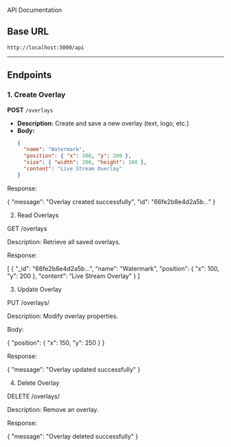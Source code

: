 API Documentation

## Base URL

`http://localhost:5000/api`

---

## Endpoints

### 1. Create Overlay

**POST** `/overlays`

- **Description:** Create and save a new overlay (text, logo, etc.)
- **Body:**
  ```json
  {
    "name": "Watermark",
    "position": { "x": 100, "y": 200 },
    "size": { "width": 200, "height": 100 },
    "content": "Live Stream Overlay"
  }
  ```

Response:

{
"message": "Overlay created successfully",
"id": "66fe2b8e4d2a5b..."
}

2. Read Overlays

GET /overlays

Description: Retrieve all saved overlays.

Response:

[
{
"_id": "66fe2b8e4d2a5b...",
"name": "Watermark",
"position": { "x": 100, "y": 200 },
"content": "Live Stream Overlay"
}
]

3. Update Overlay

PUT /overlays/<id>

Description: Modify overlay properties.

Body:

{ "position": { "x": 150, "y": 250 } }

Response:

{ "message": "Overlay updated successfully" }

4. Delete Overlay

DELETE /overlays/<id>

Description: Remove an overlay.

Response:

{ "message": "Overlay deleted successfully" }
